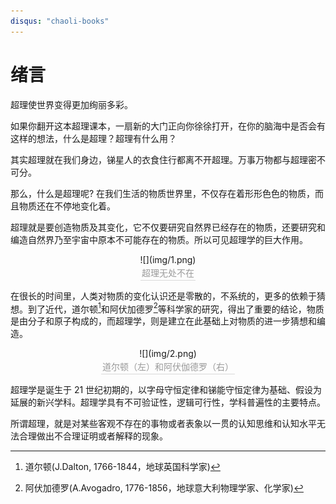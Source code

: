 ```yaml
---
disqus: "chaoli-books"
---
```

# 绪言
超理使世界变得更加绚丽多彩。

如果你翻开这本超理课本，一扇新的大门正向你徐徐打开，在你的脑海中是否会有这样的想法，什么是超理？超理有什么用？

其实超理就在我们身边，锑星人的衣食住行都离不开超理。万事万物都与超理密不可分。

那么，什么是超理呢? 在我们生活的物质世界里，不仅存在着形形色色的物质，而且物质还在不停地变化着。

超理就是要创造物质及其变化，它不仅要研究自然界已经存在的物质，还要研究和编造自然界乃至宇宙中原本不可能存在的物质。所以可见超理学的巨大作用。

<center>
	![](img/1.png)
    <br>
    <div style="color:orange; border-bottom: 1px solid #d9d9d9;
    display: inline-block;
    color: #999;
    padding: 2px;">
      超理无处不在
  	</div>
</center>

在很长的时间里，人类对物质的变化认识还是零散的，不系统的，更多的依赖于猜想。到了近代，道尔顿[^1]和阿伏加德罗[^2]等科学家的研究，得出了重要的结论，物质是由分子和原子构成的，而超理学，则是建立在此基础上对物质的进一步猜想和编造。

<center>
	![](img/2.png)
    <br>
    <div style="color:orange; border-bottom: 1px solid #d9d9d9;
    display: inline-block;
    color: #999;
    padding: 2px;">
      道尔顿（左）和阿伏伽德罗（右）
  	</div>
</center>

超理学是诞生于 21 世纪初期的，以字母守恒定律和锑能守恒定律为基础、假设为延展的新兴学科。超理学具有不可验证性，逻辑可行性，学科普遍性的主要特点。

所谓超理，就是对某些客观不存在的事物或者表象以一贯的认知思维和认知水平无法合理做出不合理证明或者解释的现象。

[^1]: 道尔顿(J.Dalton, 1766-1844，地球英国科学家)
[^2]: 阿伏加德罗(A.Avogadro, 1776-1856，地球意大利物理学家、化学家)